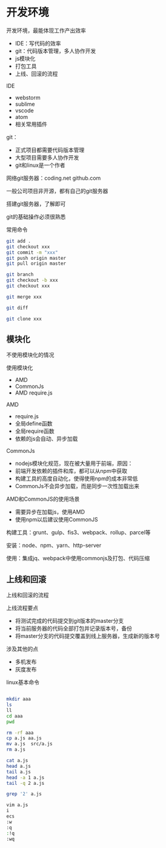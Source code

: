 
# 开发环境

开发环境，最能体现工作产出效率

- IDE：写代码的效率
- git：代码版本管理，多人协作开发
- js模块化
- 打包工具
- 上线、回滚的流程


IDE
- webstorm
- sublime
- vscode
- atom
- 相关常用插件


git：
- 正式项目都需要代码版本管理
- 大型项目需要多人协作开发
- git和linux是一个作者


网络git服务器：coding.net  github.com

一般公司项目非开源，都有自己的git服务器

搭建git服务器，了解即可

git的基础操作必须很熟悉

常用命令
```bash
git add .
git checkout xxx
git commit -m "xxx"
git push origin master
git pull origin master

git branch
git checkout -b xxx
git checkout xxx

git merge xxx

git diff

git clone xxx
```


## 模块化

不使用模块化的情况

使用模块化

- AMD
- CommonJs
- AMD require.js

AMD
- require.js 
- 全局define函数
- 全局require函数 
- 依赖的js会自动、异步加载


CommonJs
- nodejs模块化规范，现在被大量用于前端，原因：
- 前端开发依赖的插件和库，都可以从npm中获取
- 构建工具的高度自动化，使得使用npm的成本非常低
- CommonJs不会异步加载，而是同步一次性加载出来


AMD和CommonJS的使用场景
- 需要异步在加载js，使用AMD
- 使用npm以后建议使用CommonJS


构建工具：grunt、gulp、fis3、webpack、rollup、parcel等

安装：node、npm、yarn、http-server

使用：集成jq、webpack中使用commonjs及打包、代码压缩


## 上线和回滚

上线和回滚的流程


上线流程要点
- 将测试完成的代码提交到git版本的master分支
- 将当前服务器的代码全部打包并记录版本号，备份
- 将master分支的代码提交覆盖到线上服务器，生成新的版本号

涉及其他的点
- 多机发布
- 灰度发布


linux基本命令

```bash

mkdir aaa
ls
ll
cd aaa
pwd

rm -rf aaa
cp a.js aa.js
mv a.js  src/a.js
rm a.js

cat a.js
head a.js
tail a.js
head -a 1 a.js
tail -q 2 a.js

grep '2' a.js

vim a.js
i
ecs
:w
:q
:!q
:wq
```
